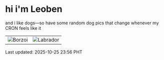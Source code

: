 # hi i'm Leoben

and i like dogs—so have some random dog pics that change whenever my CRON feels like it

|  |  |
|--------|----------|
| ![Borzoi](https://random-dog-vercel.vercel.app/api/random-borzoi?v=1761407806) | ![Labrador](https://random-dog-vercel.vercel.app/api/random-labrador?v=1761407806) |

Last updated: 2025-10-25 23:56 PHT
